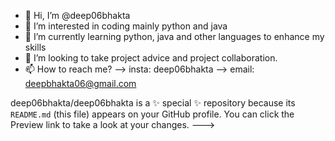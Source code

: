 - 👋 Hi, I’m @deep06bhakta
- 👀 I’m interested in coding mainly python and java
- 🌱 I’m currently learning python, java and other languages to enhance my skills
- 💞️ I’m looking to take project advice and project collaboration.
- 📫 How to reach me? --> insta: deep06bhakta 
                      --> email: deepbhakta06@gmail.com


deep06bhakta/deep06bhakta is a ✨ special ✨ repository because its `README.md` (this file) appears on your GitHub profile.
You can click the Preview link to take a look at your changes.
--->
